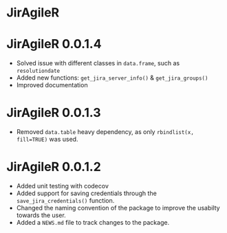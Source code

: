 # JirAgileR

# JirAgileR 0.0.1.4

* Solved issue with different classes in `data.frame`, such as `resolutiondate`
* Added new functions: `get_jira_server_info()` & `get_jira_groups()`
* Improved documentation

# JirAgileR 0.0.1.3

* Removed `data.table` heavy dependency, as only `rbindlist(x, fill=TRUE)` was used.

# JirAgileR 0.0.1.2

* Added unit testing with codecov
* Added support for saving credentials through the `save_jira_credentials()` function.
* Changed the naming convention of the package to improve the usabilty towards the user.
* Added a `NEWS.md` file to track changes to the package.

